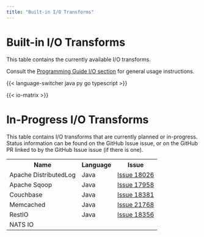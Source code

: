 ```yaml
---
title: "Built-in I/O Transforms"
---
```

<!--
Licensed under the Apache License, Version 2.0 (the "License");
you may not use this file except in compliance with the License.
You may obtain a copy of the License at

http://www.apache.org/licenses/LICENSE-2.0

Unless required by applicable law or agreed to in writing, software
distributed under the License is distributed on an "AS IS" BASIS,
WITHOUT WARRANTIES OR CONDITIONS OF ANY KIND, either express or implied.
See the License for the specific language governing permissions and
limitations under the License.
-->

# Built-in I/O Transforms

This table contains the currently available I/O transforms.

Consult the [Programming Guide I/O section](/documentation/programming-guide#pipeline-io) for general usage instructions.

{{< language-switcher java py go typescript >}}

{{< io-matrix >}}

# In-Progress I/O Transforms

This table contains I/O transforms that are currently planned or in-progress. Status information can be found on the GitHub Issue issue, or on the GitHub PR linked to by the GitHub Issue issue (if there is one).

<table class="table table-bordered">
  <tr>
    <th>Name</th><th>Language</th><th>Issue</th>
  </tr>
  <tr>
    <td>Apache DistributedLog</td><td>Java</td>
    <td><a href="https://github.com/apache/beam/issues/18026">Issue 18026</a></td>
  </tr>
  <tr>
    <td>Apache Sqoop</td><td>Java</td>
    <td><a href="https://github.com/apache/beam/issues/17958">Issue 17958</a></td>
  </tr>
  <tr>
    <td>Couchbase</td><td>Java</td>
    <td><a href="https://github.com/apache/beam/issues/18381">Issue 18381</a></td>
  </tr>
  <tr>
    <td>Memcached</td><td>Java</td>
    <td><a href="https://github.com/apache/beam/issues/21768">Issue 21768</a></td>
  </tr>
  <tr>
    <td>RestIO</td><td>Java</td>
    <td><a href="https://github.com/apache/beam/issues/18356">Issue 18356</a></td>
  </tr>
  <tr>
    <td>NATS IO</td><td></td>
    <td></td>
  </tr>
</table>
